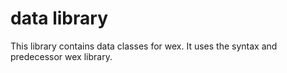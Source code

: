 # data library

This library contains data classes for wex.
It uses the syntax and predecessor wex library.
